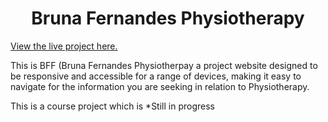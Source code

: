 <h1 align="center">Bruna Fernandes Physiotherapy</h1>

[View the live project here.](https://elippsis007.github.io/bruna_fernandes_phsiotherapy_m2/)

This is BFF (Bruna Fernandes Physiotherpay a project website designed to be responsive and accessible for a range of devices, making it easy to navigate for the information you are seeking in relation to Physiotherapy.

This is a course project which is *Still in progress

